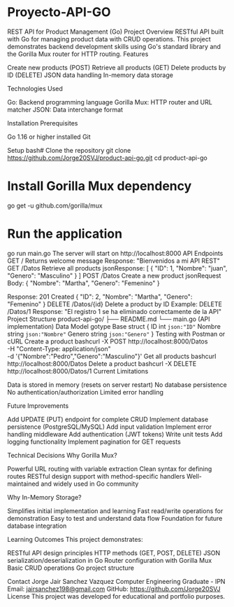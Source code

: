 # Proyecto-API-GO


REST API for Product Management (Go)
Project Overview
RESTful API built with Go for managing product data with CRUD operations. This project demonstrates backend development skills using Go's standard library and the Gorilla Mux router for HTTP routing.
Features

Create new products (POST)
Retrieve all products (GET)
Delete products by ID (DELETE)
JSON data handling
In-memory data storage

Technologies Used

Go: Backend programming language
Gorilla Mux: HTTP router and URL matcher
JSON: Data interchange format

Installation
Prerequisites

Go 1.16 or higher installed
Git

Setup
bash# Clone the repository
git clone https://github.com/Jorge20SVJ/product-api-go.git
cd product-api-go

# Install Gorilla Mux dependency
go get -u github.com/gorilla/mux

# Run the application
go run main.go
The server will start on http://localhost:8000
API Endpoints
GET /
Returns welcome message
Response: "Bienvenidos a mi API REST"
GET /Datos
Retrieve all products
jsonResponse: [
  {
    "ID": 1,
    "Nombre": "juan",
    "Genero": "Masculino"
  }
]
POST /Datos
Create a new product
jsonRequest Body:
{
  "Nombre": "Martha",
  "Genero": "Femenino"
}

Response: 201 Created
{
  "ID": 2,
  "Nombre": "Martha",
  "Genero": "Femenino"
}
DELETE /Datos/{id}
Delete a product by ID
Example: DELETE /Datos/1
Response: "El registro 1 se ha eliminado correctamente de la API"
Project Structure
product-api-go/
├── README.md
└── main.go          (API implementation)
Data Model
gotype Base struct {
    ID     int    `json:"ID"`
    Nombre string `json:"Nombre"`
    Genero string `json:"Genero"`
}
Testing with Postman or cURL
Create a product
bashcurl -X POST http://localhost:8000/Datos \
  -H "Content-Type: application/json" \
  -d '{"Nombre":"Pedro","Genero":"Masculino"}'
Get all products
bashcurl http://localhost:8000/Datos
Delete a product
bashcurl -X DELETE http://localhost:8000/Datos/1
Current Limitations

Data is stored in memory (resets on server restart)
No database persistence
No authentication/authorization
Limited error handling

Future Improvements

Add UPDATE (PUT) endpoint for complete CRUD
Implement database persistence (PostgreSQL/MySQL)
Add input validation
Implement error handling middleware
Add authentication (JWT tokens)
Write unit tests
Add logging functionality
Implement pagination for GET requests

Technical Decisions
Why Gorilla Mux?

Powerful URL routing with variable extraction
Clean syntax for defining routes
RESTful design support with method-specific handlers
Well-maintained and widely used in Go community

Why In-Memory Storage?

Simplifies initial implementation and learning
Fast read/write operations for demonstration
Easy to test and understand data flow
Foundation for future database integration

Learning Outcomes
This project demonstrates:

RESTful API design principles
HTTP methods (GET, POST, DELETE)
JSON serialization/deserialization in Go
Router configuration with Gorilla Mux
Basic CRUD operations
Go project structure

Contact
Jorge Jair Sanchez Vazquez
Computer Engineering Graduate - IPN
Email: jairsanchez198@gmail.com
GitHub: https://github.com/Jorge20SVJ
License
This project was developed for educational and portfolio purposes.
